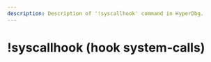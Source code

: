 ```yaml
---
description: Description of '!syscallhook' command in HyperDbg.
---
```


# !syscallhook \(hook system-calls\)

